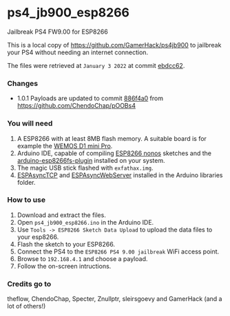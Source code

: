 # ps4_jb900_esp8266
Jailbreak PS4 FW9.00 for ESP8266

This is a local copy of https://github.com/GamerHack/ps4jb900 to jailbreak your PS4 without needing an internet connection.

The files were retrieved at `January 3 2022` at commit [ebdcc62](https://github.com/GamerHack/ps4jb900/tree/ebdcc62f7625b633a740f29d90e1e1c97ee2548a).

### Changes

- 1.0.1 Payloads are updated to commit [886f4a0](https://github.com/ChendoChap/pOOBs4/commit/886f4a07d0793ea6ee945ba064c6056e3af0231c) from https://github.com/ChendoChap/pOOBs4

### You will need

1.  A ESP8266 with at least 8MB flash memory. A suitable board is for example the [WEMOS D1 mini Pro](https://www.wemos.cc/en/latest/d1/d1_mini_pro.html ).
2.  Arduino IDE, capable of compiling [ESP8266 nonos](https://github.com/esp8266/Arduino) sketches and the [arduino-esp8266fs-plugin](https://github.com/esp8266/arduino-esp8266fs-plugin/releases) installed on your system.
3.  The magic USB stick flashed with `exfathax.img`.
4.  [ESPAsyncTCP](https://github.com/me-no-dev/ESPAsyncTCP) and [ESPAsyncWebServer](https://github.com/me-no-dev/ESPAsyncWebServer) installed in the Arduino libraries folder.

### How to use

1.  Download and extract the files.
2.  Open `ps4_jb900_esp8266.ino` in the Arduino IDE.
3.  Use `Tools -> ESP8266 Sketch Data Upload` to upload the data files to your esp8266.
4.  Flash the sketch to your ESP8266.
5.  Connect the PS4 to the `ESP8266 PS4 9.00 jailbreak` WiFi access point.
5.  Browse to `192.168.4.1` and choose a payload.
6.  Follow the on-screen intructions.

### Credits go to
theflow, ChendoChap, Specter, Znullptr, sleirsgoevy and GamerHack (and a lot of others!)
